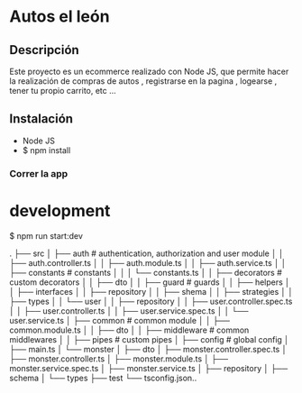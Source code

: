 # Autos el león

## Descripción 
Este proyecto es un ecommerce realizado con Node JS, que permite hacer la realización de compras de autos , registrarse en la pagina , logearse , tener tu propio carrito, etc ...

## Instalación
- Node JS
- $ npm install  

### Correr la app
# development
$ npm run start:dev


.
├── src
│   ├── auth                # authentication, authorization and user module
│   │   ├── auth.controller.ts
│   │   ├── auth.module.ts
│   │   ├── auth.service.ts
│   │   ├── constants       # constants
│   │   │   └── constants.ts
│   │   ├── decorators      # custom decorators
│   │   ├── dto
│   │   ├── guard           # guards
│   │   ├── helpers
│   │   ├── interfaces
│   │   ├── repository
│   │   ├── shema
│   │   ├── strategies
│   │   ├── types
│   │   └── user
│   │       ├── repository
│   │       ├── user.controller.spec.ts
│   │       ├── user.controller.ts
│   │       ├── user.service.spec.ts
│   │       └── user.service.ts
│   ├── common            # common module
│   │   ├── common.module.ts
│   │   ├── dto
│   │   ├── middleware    # common middlewares
│   │   ├── pipes         # custom pipes
│   ├── config            # global config
│   ├── main.ts
│   └── monster
│       ├── dto
│       ├── monster.controller.spec.ts
│       ├── monster.controller.ts
│       ├── monster.module.ts
│       ├── monster.service.spec.ts
│       ├── monster.service.ts
│       ├── repository
│       ├── schema
│       └── types
├── test
└── tsconfig.json..